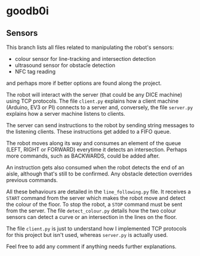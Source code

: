 # goodb0i

## Sensors

This branch lists all files related to manipulating the robot's sensors: 

* colour sensor for line-tracking and intersection detection 
* ultrasound sensor for obstacle detection 
* NFC tag reading 

and perhaps more if better options are found along the project. 

The robot will interact with the server (that could be any DICE machine) using TCP protocols. The file `client.py` explains how a client machine (Arduino, EV3 or PI) connects to a server and, conversely, the file `server.py` explains how a server machine listens to clients. 

The server can send instructions to the robot by sending string messages to the listening clients. These instructions get added to a FIFO queue. 

The robot moves along its way and consumes an element of the queue (LEFT, RIGHT or FORWARD) everytime it detects an intersection. Perhaps more commands, such as BACKWARDS, could be added after. 

An instruction gets also consumed when the robot detects the end of an aisle, although that's still to be confirmed. Any obstacle detection overrides previous commands. 

All these behaviours are detailed in the `line_following.py` file. It receives a `START` command from the server which makes the robot move and detect the colour of the floor. To stop the robot, a `STOP` command must be sent from the server. The file `detect_colour.py` details how the two colour sensors can detect a curve or an intersection in the lines on the floor. 

The file `client.py` is just to understand how I implemented TCP protocols for this project but isn't used, whereas `server.py` is actually used.

Feel free to add any comment if anything needs further explanations. 
